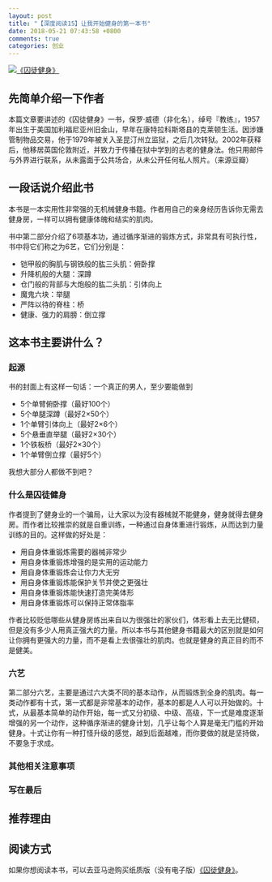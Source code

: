 ```yaml
---
layout: post
title: "【深度阅读15】让我开始健身的第一本书"
date: 2018-05-21 07:43:58 +0800
comments: true
categories: 创业
---
```


[![《囚徒健身》](https://images-cn.ssl-images-amazon.com/images/I/51BJUW%2BCniL.jpg)](https://www.amazon.cn/dp/B00ESZ081E/?ie=UTF8&tag=forecho0c-23)


## 先简单介绍一下作者

本篇文章要讲述的《囚徒健身》一书，保罗·威德（非化名），绰号『教练』，1957年出生于美国加利福尼亚州旧金山，早年在康特拉科斯塔县的克莱顿生活。因涉嫌管制物品交易，他于1979年被关入圣昆汀州立监狱，之后几次转狱。2002年获释后，他移居英国伦敦附近，并致力于传播在狱中学到的古老的健身法。他只用邮件与外界进行联系，从未露面于公共场合，从未公开任何私人照片。（来源豆瓣）

## 一段话说介绍此书

本书是一本实用性非常强的无机械健身书籍。作者用自己的亲身经历告诉你无需去健身房，一样可以拥有健康体魄和结实的肌肉。

书中第二部分介绍了6项基本功，通过循序渐进的锻炼方式，非常具有可执行性，书中将它们称之为6艺，它们分别是：

- 铠甲般的胸肌与钢铁般的肱三头肌：俯卧撑
- 升降机般的大腿：深蹲
- 仓门般的背部与大炮般的肱二头肌：引体向上
- 魔鬼六块：举腿
- 严阵以待的脊柱：桥
- 健康、强力的肩膀：倒立撑

<!--more-->

## 这本书主要讲什么？

### 起源

书的封面上有这样一句话：一个真正的男人，至少要能做到

- 5个单臂俯卧撑（最好100个）
- 5个单腿深蹲（最好2×50个）
- 1个单臂引体向上（最好2×6个）
- 5个悬垂直举腿（最好2×30个）
- 1个铁板桥（最好2×30个）
- 1个单臂倒立撑（最好5个）

我想大部分人都做不到吧？

### 什么是囚徒健身

作者提到了健身业的一个骗局，让大家以为没有器械就不能健身，健身就得去健身房。而作者比较推崇的就是自重训练，一种通过自身体重进行锻炼，从而达到力量训练的目的。这样做的好处是：

- 用自身体重锻炼需要的器械非常少
- 用自身体重锻炼增强的是实用的运动能力
- 用自身体重锻炼会让你力大无穷
- 用自身体重锻炼能保护关节并使之更强壮
- 用自身体重锻炼能快速打造完美体形
- 用自身体重锻炼可以保持正常体脂率

作者比较贬低哪些从健身房练出来自以为很强壮的家伙们，体形看上去无比健硕，但是没有多少人用真正强大的力量。所以本书与其他健身书籍最大的区别就是如何让你拥有更强大的力量，而不是看上去很强壮的肌肉。也就是健身的真正目的而不是健美。

### 六艺

第二部分六艺，主要是通过六大类不同的基本动作，从而锻炼到全身的肌肉。每一类动作都有十式，第一式都是非常基本的动作，基本的都是人人可以开始做的。十式，从最基本简单的动作开始，每一式又分初级、中级、高级，下一式是难度逐渐增强的另一个动作，这种循序渐进的健身计划，几乎让每个人算是毫无门槛的开始健身。十式让你有一种打怪升级的感觉，越到后面越难，而你要做的就是坚持做，不要急于求成。

### 其他相关注意事项


### 写在最后





## 推荐理由



## 阅读方式

如果你想阅读本书，可以去亚马逊购买纸质版（没有电子版）[《囚徒健身》](https://www.amazon.cn/dp/B00ESZ081E/?ie=UTF8&tag=forecho0c-23)。